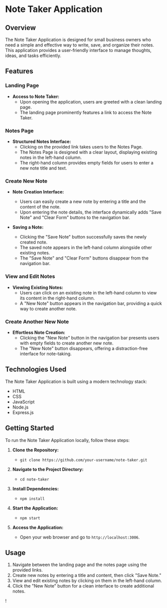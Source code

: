 # Note Taker Application

## Overview

The Note Taker Application is designed for small business owners who need a simple and effective way to write, save, and organize their notes. This application provides a user-friendly interface to manage thoughts, ideas, and tasks efficiently.

## Features

### Landing Page

- **Access to Note Taker:**
  - Upon opening the application, users are greeted with a clean landing page.
  - The landing page prominently features a link to access the Note Taker.

### Notes Page

- **Structured Notes Interface:**
  - Clicking on the provided link takes users to the Notes Page.
  - The Notes Page is designed with a clear layout, displaying existing notes in the left-hand column.
  - The right-hand column provides empty fields for users to enter a new note title and text.

### Create New Note

- **Note Creation Interface:**
  - Users can easily create a new note by entering a title and the content of the note.
  - Upon entering the note details, the interface dynamically adds "Save Note" and "Clear Form" buttons to the navigation bar.

- **Saving a Note:**
  - Clicking the "Save Note" button successfully saves the newly created note.
  - The saved note appears in the left-hand column alongside other existing notes.
  - The "Save Note" and "Clear Form" buttons disappear from the navigation bar.

### View and Edit Notes

- **Viewing Existing Notes:**
  - Users can click on an existing note in the left-hand column to view its content in the right-hand column.
  - A "New Note" button appears in the navigation bar, providing a quick way to create another note.

### Create Another New Note

- **Effortless Note Creation:**
  - Clicking the "New Note" button in the navigation bar presents users with empty fields to create another new note.
  - The "New Note" button disappears, offering a distraction-free interface for note-taking.

## Technologies Used

The Note Taker Application is built using a modern technology stack:

- HTML
- CSS
- JavaScript
- Node.js
- Express.js

## Getting Started

To run the Note Taker Application locally, follow these steps:

1. **Clone the Repository:**
   - `git clone https://github.com/your-username/note-taker.git`

2. **Navigate to the Project Directory:**
   - `cd note-taker`

3. **Install Dependencies:**
   - `npm install`

4. **Start the Application:**
   - `npm start`

5. **Access the Application:**
   - Open your web browser and go to `http://localhost:3006`.

## Usage

1. Navigate between the landing page and the notes page using the provided links.
2. Create new notes by entering a title and content, then click "Save Note."
3. View and edit existing notes by clicking on them in the left-hand column.
4. Click the "New Note" button for a clean interface to create additional notes.

!

